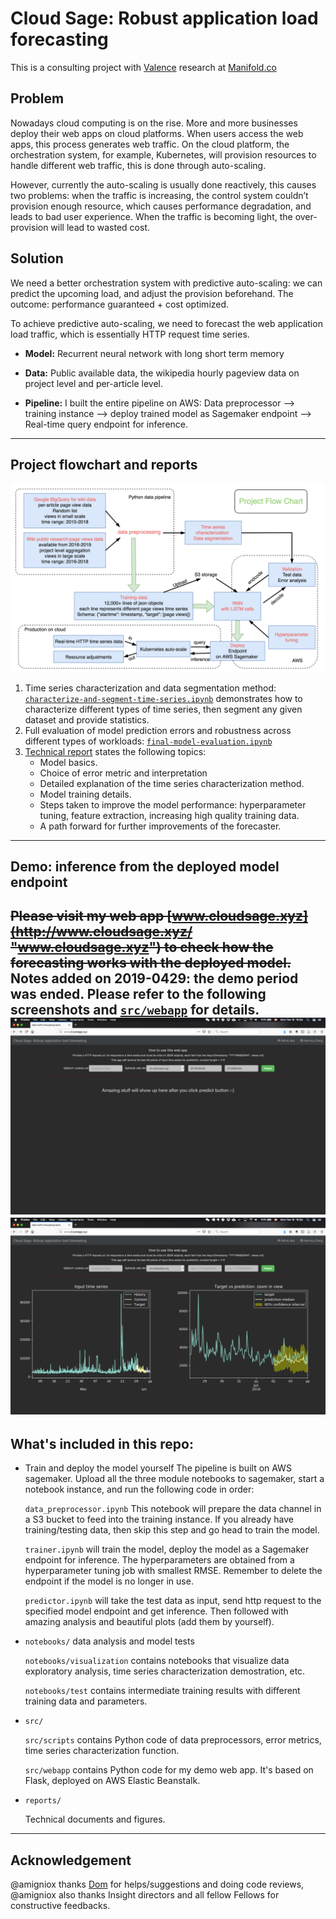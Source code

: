 # Cloud Sage: Robust application load forecasting

This is a consulting project with [Valence](https://valence.net/) research at [Manifold.co](https://www.manifold.co/)

## Problem
Nowadays cloud computing is on the rise. More and more businesses deploy their web apps on cloud platforms. When users access the web apps, this process generates web traffic. On the cloud platform, the orchestration system, for example, Kubernetes, will provision resources to handle different web traffic, this is done through auto-scaling. 

However, currently the auto-scaling is usually done reactively, this causes two problems: when the traffic is increasing, the control system couldn’t provision enough resource, which causes performance degradation, and leads to bad user experience. When the traffic is becoming light, the over-provision will lead to wasted cost.

## Solution
We need a better orchestration system with predictive auto-scaling: we can predict the upcoming load, and adjust the provision beforehand. The outcome: performance  guaranteed + cost optimized.

To achieve predictive auto-scaling, we need to forecast the web application load traffic, which is essentially HTTP request time series. 

- **Model:** Recurrent neural network with long short term memory

- **Data:** Public available data, the wikipedia hourly pageview data on project level and per-article level.

- **Pipeline:** I built the entire pipeline on AWS:
Data preprocessor --> training instance --> deploy trained model as Sagemaker endpoint --> Real-time query endpoint for inference.

---
## Project flowchart and reports
![alt text](reports/figures/flow_chart.png "Project flow chart")

1. Time series characterization and data segmentation method: [`characterize-and-segment-time-series.ipynb`](notebooks/visualization/characterize-and-segment-time-series.ipynb) demonstrates how to characterize different types of time series, then segment any given dataset and provide statistics.
2. Full evaluation of model prediction errors and robustness across different types of workloads: [`final-model-evaluation.ipynb`](notebooks/test/final-model-evaluation.ipynb)
3. [Technical report](reports/tech_report.pdf "tech_report.pdf") states the following topics:
	- Model basics. 
	- Choice of error metric and interpretation 
	- Detailed explanation of the time series characterization method.
	- Model training details.
	- Steps taken to improve the model performance: hyperparameter tuning, feature extraction, increasing high quality training data.
	- A path forward for further improvements of the forecaster.

---
## Demo: inference from the deployed model endpoint

~~Please visit my web app [www.cloudsage.xyz](http://www.cloudsage.xyz/ "www.cloudsage.xyz") to check how the forecasting works with the deployed model.~~
Notes added on 2019-0429: the demo period was ended. Please refer to the following screenshots and [`src/webapp`](src/webapp) for details.
![alt text](reports/figures/screenshot_left.png)
![alt text](reports/figures/screenshot_right.png)
---
## What's included in this repo:

- Train and deploy the model yourself
	The pipeline is built on AWS sagemaker. Upload all the three module notebooks to sagemaker, start a notebook instance, and run the following code in order:

	`data_preprocessor.ipynb` This notebook will prepare the data channel in a S3 bucket to feed into the training instance. If you already have training/testing data, then skip this step and go head to train the model.

	`trainer.ipynb` will train the model, deploy the model as a Sagemaker endpoint for inference. The hyperparameters are obtained from a hyperparameter tuning job with smallest RMSE. Remember to delete the endpoint if the model is no longer in use.

	`predictor.ipynb` will take the test data as input, send http request to the specified model endpoint and get inference. Then followed with amazing analysis and beautiful plots (add them by yourself).

- `notebooks/` data analysis and model tests

	`notebooks/visualization` contains notebooks that visualize data exploratory analysis, time series characterization demostration, etc.

	`notebooks/test` contains intermediate training results with different training data and parameters.
- `src/` 

	`src/scripts` contains Python code of data preprocessors, error metrics, time series characterization function.

	`src/webapp` contains Python code for my demo web app. It's based on Flask, deployed on AWS Elastic Beanstalk.
- `reports/`

	Technical documents and figures.

---
## Acknowledgement
@amigniox thanks [Dom](https://github.com/domenicrosati) for helps/suggestions and doing code reviews, @amigniox also thanks Insight directors and all fellow Fellows for constructive feedbacks.
